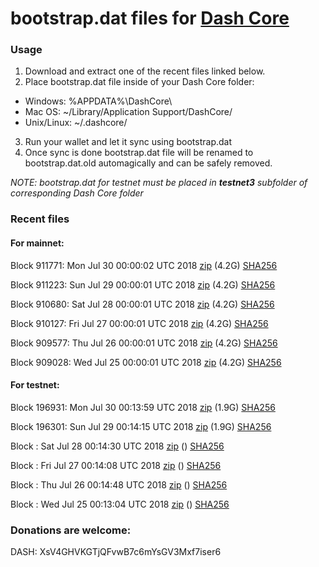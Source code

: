 # bootstrap.dat files for [Dash Core](https://www.dash.org)

### Usage

1. Download and extract one of the recent files linked below.
2. Place bootstrap.dat file inside of your Dash Core folder:
 - Windows: %APPDATA%\DashCore\
 - Mac OS: ~/Library/Application Support/DashCore/
 - Unix/Linux: ~/.dashcore/
3. Run your wallet and let it sync using bootstrap.dat
4. Once sync is done bootstrap.dat file will be renamed to bootstrap.dat.old automagically and can be safely removed.

_NOTE: bootstrap.dat for testnet must be placed in **testnet3** subfolder of corresponding Dash Core folder_

### Recent files

#### For mainnet:

Block 911771: Mon Jul 30 00:00:02 UTC 2018 [zip](https://dash-bootstrap.ams3.digitaloceanspaces.com/mainnet/2018-07-30/bootstrap.dat.zip) (4.2G) [SHA256](https://dash-bootstrap.ams3.digitaloceanspaces.com/mainnet/2018-07-30/sha256.txt)

Block 911223: Sun Jul 29 00:00:01 UTC 2018 [zip](https://dash-bootstrap.ams3.digitaloceanspaces.com/mainnet/2018-07-29/bootstrap.dat.zip) (4.2G) [SHA256](https://dash-bootstrap.ams3.digitaloceanspaces.com/mainnet/2018-07-29/sha256.txt)

Block 910680: Sat Jul 28 00:00:01 UTC 2018 [zip](https://dash-bootstrap.ams3.digitaloceanspaces.com/mainnet/2018-07-28/bootstrap.dat.zip) (4.2G) [SHA256](https://dash-bootstrap.ams3.digitaloceanspaces.com/mainnet/2018-07-28/sha256.txt)

Block 910127: Fri Jul 27 00:00:01 UTC 2018 [zip](https://dash-bootstrap.ams3.digitaloceanspaces.com/mainnet/2018-07-27/bootstrap.dat.zip) (4.2G) [SHA256](https://dash-bootstrap.ams3.digitaloceanspaces.com/mainnet/2018-07-27/sha256.txt)

Block 909577: Thu Jul 26 00:00:01 UTC 2018 [zip](https://dash-bootstrap.ams3.digitaloceanspaces.com/mainnet/2018-07-26/bootstrap.dat.zip) (4.2G) [SHA256](https://dash-bootstrap.ams3.digitaloceanspaces.com/mainnet/2018-07-26/sha256.txt)

Block 909028: Wed Jul 25 00:00:01 UTC 2018 [zip](https://dash-bootstrap.ams3.digitaloceanspaces.com/mainnet/2018-07-25/bootstrap.dat.zip) (4.2G) [SHA256](https://dash-bootstrap.ams3.digitaloceanspaces.com/mainnet/2018-07-25/sha256.txt)


#### For testnet:

Block 196931: Mon Jul 30 00:13:59 UTC 2018 [zip](https://dash-bootstrap.ams3.digitaloceanspaces.com/testnet/2018-07-30/bootstrap.dat.zip) (1.9G) [SHA256](https://dash-bootstrap.ams3.digitaloceanspaces.com/testnet/2018-07-30/sha256.txt)

Block 196301: Sun Jul 29 00:14:15 UTC 2018 [zip](https://dash-bootstrap.ams3.digitaloceanspaces.com/testnet/2018-07-29/bootstrap.dat.zip) (1.9G) [SHA256](https://dash-bootstrap.ams3.digitaloceanspaces.com/testnet/2018-07-29/sha256.txt)

Block : Sat Jul 28 00:14:30 UTC 2018 [zip](https://dash-bootstrap.ams3.digitaloceanspaces.com/testnet/2018-07-28/bootstrap.dat.zip) () [SHA256](https://dash-bootstrap.ams3.digitaloceanspaces.com/testnet/2018-07-28/sha256.txt)

Block : Fri Jul 27 00:14:08 UTC 2018 [zip](https://dash-bootstrap.ams3.digitaloceanspaces.com/testnet/2018-07-27/bootstrap.dat.zip) () [SHA256](https://dash-bootstrap.ams3.digitaloceanspaces.com/testnet/2018-07-27/sha256.txt)

Block : Thu Jul 26 00:14:48 UTC 2018 [zip](https://dash-bootstrap.ams3.digitaloceanspaces.com/testnet/2018-07-26/bootstrap.dat.zip) () [SHA256](https://dash-bootstrap.ams3.digitaloceanspaces.com/testnet/2018-07-26/sha256.txt)

Block : Wed Jul 25 00:13:04 UTC 2018 [zip](https://dash-bootstrap.ams3.digitaloceanspaces.com/testnet/2018-07-25/bootstrap.dat.zip) () [SHA256](https://dash-bootstrap.ams3.digitaloceanspaces.com/testnet/2018-07-25/sha256.txt)


### Donations are welcome:

DASH: XsV4GHVKGTjQFvwB7c6mYsGV3Mxf7iser6

